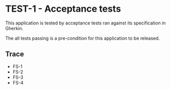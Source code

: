 # TEST-1 - Acceptance tests

This application is tested by acceptance tests ran against its specification in Gherkin.

The all tests passing is a pre-condition for this application to be released.

## Trace
* FS-1
* FS-2
* FS-3
* FS-4

